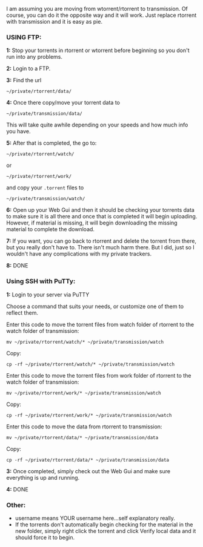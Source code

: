 
I am assuming you are moving from wtorrent/rtorrent to transmission. Of course, you can do it the opposite way and it will work. Just replace rtorrent with transmission and it is easy as pie.

### USING FTP:

**1:** Stop your torrents in rtorrent or wtorrent before beginning so you don't run into any problems.

**2:** Login to a FTP.

**3:** Find the url 

~~~
~/private/rtorrent/data/
~~~

**4:** Once there copy/move your torrent data to

~~~
~/private/transmission/data/
~~~

This will take quite awhile depending on your speeds and how much info you have.

**5:** After that is completed, the go to: 

~~~
~/private/rtorrent/watch/
~~~

or

~~~
~/private/rtorrent/work/
~~~

and copy your `.torrent` files to

~~~
~/private/transmission/watch/
~~~

**6:** Open up your Web Gui and then it should be checking your torrents data to make sure it is all there and once that is completed it will begin uploading. However, if material is missing, it will begin downloading the missing material to complete the download.

**7:** If you want, you can go back to rtorrent and delete the torrent from there, but you really don't have to. There isn't much harm there. But I did, just so I wouldn't have any complications with my private trackers.

**8:** DONE

### Using SSH with PuTTy:

**1:** Login to your server via PuTTY

Choose a command that suits your needs, or customize one of them to reflect them.

Enter this code to move the torrent files from watch folder of rtorrent to the watch folder of transmission: 

~~~
mv ~/private/rtorrent/watch/* ~/private/transmission/watch
~~~

Copy:

~~~
cp -rf ~/private/rtorrent/watch/* ~/private/transmission/watch
~~~

Enter this code to move the torrent files from work folder of rtorrent to the watch folder of transmission: 

~~~
mv ~/private/rtorrent/work/* ~/private/transmission/watch
~~~

Copy:

~~~
cp -rf ~/private/rtorrent/work/* ~/private/transmission/watch
~~~

Enter this code to move the data from rtorrent to transmission:

~~~
mv ~/private/rtorrent/data/* ~/private/transmission/data
~~~

Copy:

~~~
cp -rf ~/private/rtorrent/data/* ~/private/transmission/data
~~~

**3:** Once completed, simply check out the Web Gui and make sure everything is up and running.

**4:** DONE

### Other:

- username means YOUR username here...self explanatory really.
- If the torrents don't automatically begin checking for the material in the new folder, simply right click the torrent and click Verify local data and it should force it to begin.



